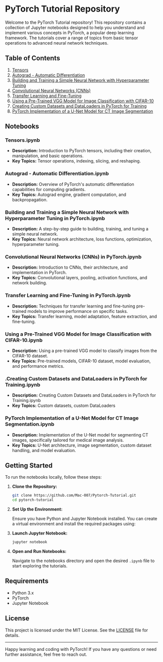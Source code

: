 # PyTorch Tutorial Repository

Welcome to the PyTorch Tutorial repository! This repository contains a collection of Jupyter notebooks designed to help you understand and implement various concepts in PyTorch, a popular deep learning framework. The tutorials cover a range of topics from basic tensor operations to advanced neural network techniques.

## Table of Contents

1. [Tensors](#tensorsipynb)
2. [Autograd - Automatic Differentiation](#autograd-automatic-differentiationipynb)
3. [Building and Training a Simple Neural Network with Hyperparameter Tuning](#building-and-training-a-simple-neural-network-with-hyperparameter-tuning-in-pytorchipynb)
4. [Convolutional Neural Networks (CNNs)](#convolutional-neural-networks-cnns-in-pytorchipynb)
5. [Transfer Learning and Fine-Tuning](#transfer-learning-and-fine-tuning-in-pytorchipynb)
6. [Using a Pre-Trained VGG Model for Image Classification with CIFAR-10](#using-a-pre-trained-vgg-model-for-image-classification-with-cifar-10ipynb)
7. [Creating Custom Datasets and DataLoaders in PyTorch for Training](Creating-Custom-Datasets-and-DataLoaders-in-PyTorch-for-Training.ipynb)
8. [PyTorch Implementation of a U-Net Model for CT Image Segmentation](#pytorch-implementation-of-a-u-net-model-for-ct-image-segmentationipynb)


## Notebooks

### Tensors.ipynb

- **Description:** Introduction to PyTorch tensors, including their creation, manipulation, and basic operations.
- **Key Topics:** Tensor operations, indexing, slicing, and reshaping.

### Autograd - Automatic Differentiation.ipynb

- **Description:** Overview of PyTorch's automatic differentiation capabilities for computing gradients.
- **Key Topics:** Autograd engine, gradient computation, and backpropagation.

### Building and Training a Simple Neural Network with Hyperparameter Tuning in PyTorch.ipynb

- **Description:** A step-by-step guide to building, training, and tuning a simple neural network.
- **Key Topics:** Neural network architecture, loss functions, optimization, hyperparameter tuning.

### Convolutional Neural Networks (CNNs) in PyTorch.ipynb

- **Description:** Introduction to CNNs, their architecture, and implementation in PyTorch.
- **Key Topics:** Convolutional layers, pooling, activation functions, and network building.

### Transfer Learning and Fine-Tuning in PyTorch.ipynb

- **Description:** Techniques for transfer learning and fine-tuning pre-trained models to improve performance on specific tasks.
- **Key Topics:** Transfer learning, model adaptation, feature extraction, and fine-tuning.

### Using a Pre-Trained VGG Model for Image Classification with CIFAR-10.ipynb

- **Description:** Using a pre-trained VGG model to classify images from the CIFAR-10 dataset.
- **Key Topics:** Pre-trained models, CIFAR-10 dataset, model evaluation, and performance metrics.

### .Creating Custom Datasets and DataLoaders in PyTorch for Training.ipynb
- **Description:** Creating Custom Datasets and DataLoaders in PyTorch for Training.ipynb
- **Key Topics:** Custom datasets, custom DataLoaders

### PyTorch Implementation of a U-Net Model for CT Image Segmentation.ipynb

- **Description:** Implementation of the U-Net model for segmenting CT images, specifically tailored for medical image analysis.
- **Key Topics:** U-Net architecture, image segmentation, custom dataset handling, and model evaluation.

## Getting Started

To run the notebooks locally, follow these steps:

1. **Clone the Repository:**

   ```bash
   git clone https://github.com/Mac-007/Pytorch-Tutorial.git
   cd pytorch-tutorial
   ```

2. **Set Up the Environment:**

   Ensure you have Python and Jupyter Notebook installed. You can create a virtual environment and install the required packages using:


3. **Launch Jupyter Notebook:**

   ```bash
   jupyter notebook
   ```

4. **Open and Run Notebooks:**

   Navigate to the notebooks directory and open the desired `.ipynb` file to start exploring the tutorials.

## Requirements

- Python 3.x
- PyTorch
- Jupyter Notebook


## License

This project is licensed under the MIT License. See the [LICENSE](LICENSE) file for details.

---

Happy learning and coding with PyTorch! If you have any questions or need further assistance, feel free to reach out.